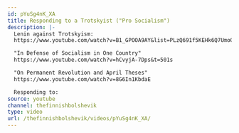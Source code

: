 ```yaml
---
id: pYuSg4nK_XA
title: Responding to a Trotskyist ("Pro Socialism")
description: |-
  Lenin against Trotskyism:
  https://www.youtube.com/watch?v=B1_GPOOA9AY&list=PLzQ691f5KEHk6Q7Umo0DhvquNhniPS_3z

  "In Defense of Socialism in One Country"
  https://www.youtube.com/watch?v=hCvyjA-7Dps&t=501s

  "On Permanent Revolution and April Theses"
  https://www.youtube.com/watch?v=8G6In1KbdaE

  Responding to:
source: youtube
channel: thefinnishbolshevik
type: video
url: /thefinnishbolshevik/videos/pYuSg4nK_XA/
---
```

